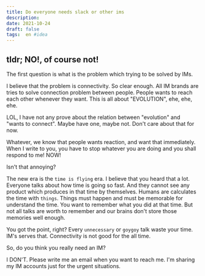 ```yaml
---
title: Do everyone needs slack or other ims
description:
date: 2021-10-24 
draft: false
tags:  en #idea
---
```



tldr; NO!, of course not!
---

The first question is what is the problem which trying to be solved by IMs.

I believe that the problem is connectivity. So clear enough. All IM brands are tries to solve connection problem between people. People wants to reach each other whenever they want. This is all about "EVOLUTION", ehe, ehe, ehe.
<!--more-->
LOL, I have not any prove about the relation between "evolution" and "wants to connect". Maybe have one, maybe not. Don't care about that for now. 

Whatever, we know that people wants reaction, and want that immediately. When I write to you, you have to stop whatever you are doing and you shall respond to me! NOW!

Isn't that annoying?

The new era is the `time is flying` era. I believe that you heard that a lot. Everyone talks about how time is  going so fast. And they cannot see any product which produces in that time by themselves. Humans are calculates the time with `things`. Things must happen and must be memorable for understand the time. You want to remember what you did at that time. But not all talks are worth to remember and our brains don't store those memories well enough. 

You got the point, right? Every `unnecessary` or `goygoy` talk waste your time. IM's serves that. Connectivity is not good for the all time. 

So, do you think you really need an IM? 

I DON'T. Please write me an email when you want to reach me. I'm sharing my IM accounts just for the urgent situations.

